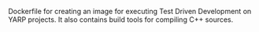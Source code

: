 Dockerfile for creating an image for executing Test Driven Development on YARP
projects. It also contains build tools for compiling C++ sources.
